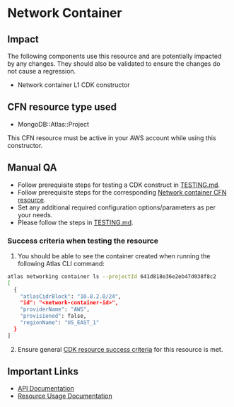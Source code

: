 # Network Container

## Impact
The following components use this resource and are potentially impacted by any changes. They should also be validated to ensure the changes do not cause a regression.
- Network container L1 CDK constructor


## CFN resource type used
- MongoDB::Atlas::Project

This CFN resource must be active in your AWS account while using this constructor.

## Manual QA
- Follow prerequisite steps for testing a CDK construct in [TESTING.md](../../../TESTING.md).
- Follow prerequisite steps for the corresponding [Network container CFN resource](https://github.com/mongodb/mongodbatlas-cloudformation-resources/blob/master/cfn-resources/network-container/test/README.md).
- Set any additional required configuration options/parameters as per your needs.
- Please follow the steps in [TESTING.md](../../../TESTING.md).



### Success criteria when testing the resource
1. You should be able to see the container created when running the following Atlas CLI command:
```bash
atlas networking container ls --projectId 641d818e36e2eb47d038f8c2
[
  {
    "atlasCidrBlock": "10.8.2.0/24",
    "id": "<network-container-id>",
    "providerName": "AWS",
    "provisioned": false,
    "regionName": "US_EAST_1"
  }
]
```
2. Ensure general [CDK resource success criteria](../../../TESTING.md) for this resource is met.



## Important Links
- [API Documentation](https://www.mongodb.com/docs/atlas/reference/api-resources-spec/#tag/Network-Peering)
- [Resource Usage Documentation](https://www.mongodb.com/docs/atlas/reference/atlas-operator/ak8so-network-peering/)